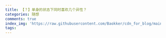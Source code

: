 ```yaml
---
title: 【？】单身的状态下同时喜欢几个异性？
categories: 随想
comments: true
index_img: 'https://raw.githubusercontent.com/Baokker/cdn_for_blog/main/blog_imgs/defaultImages.jpg'
tags:
---
```


